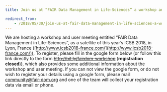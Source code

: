```yaml
---
title: Join us at “FAIR Data Management in Life-Sciences” a workshop and user meeting in Lyon France, Sat 27th Oct.

redirect_from:
    - /2018/05/30/join-us-at-fair-data-management-in-life-sciences-a-workshop-and-user-meeting-in-lyon-france-sat-27th-oct/
---
```


We are hosting a workshop and user meeting entitled “FAIR Data Management in Life-Sciences”, as a satellite of this year’s ICSB 2018, in Lyon, 
France ([http://www.icsb2018-france.com/](http://www.icsb2018-france.com/)). To register, please fill in the google form below (or follow this link directly to the form ~~http://bit.ly/fairdom-workshop~~ (**registration closed**)), which also provides some additional information about the workshop and user meeting. If you can not view the google form, or do not wish to register your details using a google form, 
please mail community@fair-dom.org and one of the team will collect your registration data via email or phone.
